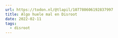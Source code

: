 ```yaml
---
url: https://todon.nl/@tlapil/107780606192837997
title: Algo huele mal en Disroot
date: 2022-02-11
tags:
  - disroot
---
```

